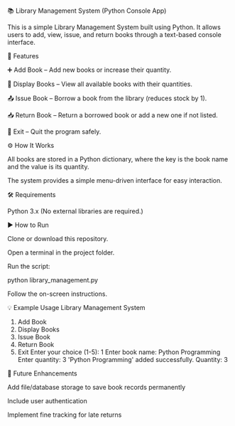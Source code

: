 📚 Library Management System (Python Console App)

This is a simple Library Management System built using Python.
It allows users to add, view, issue, and return books through a text-based console interface.

🧩 Features

➕ Add Book – Add new books or increase their quantity.

📖 Display Books – View all available books with their quantities.

📤 Issue Book – Borrow a book from the library (reduces stock by 1).

📥 Return Book – Return a borrowed book or add a new one if not listed.

🚪 Exit – Quit the program safely.

⚙️ How It Works

All books are stored in a Python dictionary, where the key is the book name and the value is its quantity.

The system provides a simple menu-driven interface for easy interaction.

🛠️ Requirements

Python 3.x
(No external libraries are required.)

▶️ How to Run

Clone or download this repository.

Open a terminal in the project folder.

Run the script:

python library_management.py


Follow the on-screen instructions.

💡 Example Usage
Library Management System
1. Add Book
2. Display Books
3. Issue Book
4. Return Book
5. Exit
Enter your choice (1-5): 1
Enter book name: Python Programming
Enter quantity: 3
'Python Programming' added successfully. Quantity: 3

🚀 Future Enhancements

Add file/database storage to save book records permanently

Include user authentication

Implement fine tracking for late returns
